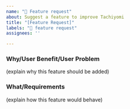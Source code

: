 ```yaml
---
name: "🌟 Feature request"
about: Suggest a feature to improve Tachiyomi
title: "[Feature Request]"
labels: "🌟 feature request"
assignees: ''

---
```

### Why/User Benefit/User Problem
(explain why this feature should be added)

### What/Requirements
(explain how this feature would behave)
